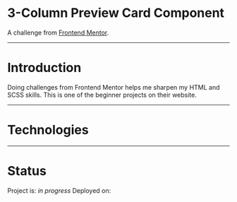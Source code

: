 # 3-Column Preview Card Component

A challenge from [Frontend Mentor](https://www.frontendmentor.io/challenges/profile-card-component-cfArpWshJ).

---
# Introduction

Doing challenges from Frontend Mentor helps me sharpen my HTML and SCSS skills. This is one of the beginner projects on their website.

---
# Technologies

<!-- To be updated -->
---
# Status

Project is: *in progress*
Deployed on: